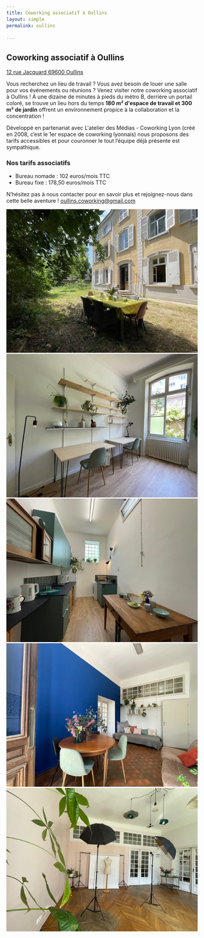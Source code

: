 ```yaml
---
title: Coworking associatif à Oullins
layout: simple
permalink: oullins

---
```

## Coworking associatif à Oullins

[12 rue Jacquard 69600 Oullins](https://www.google.com/maps/place/12+Rue+Jacquard,+69600+Oullins-Pierre-B%C3%A9nite/@45.709312,4.8097336,17z/)

Vous recherchez un lieu de travail ? Vous avez besoin de louer une salle pour vos événements ou réunions ?
Venez visiter notre coworking associatif à Oullins !
À une dizaine de minutes à pieds du métro B, derrière un portail coloré, se trouve un lieu hors du temps
**180 m² d'espace de travail et 300 m² de jardin** offrent un environnement propice à la collaboration et la concentration !

Développé en partenariat avec L'atelier des Médias - Coworking Lyon (créé en 2008, c’est le 1er espace de coworking lyonnais) nous proposons des tarifs accessibles et pour couronner le tout l’équipe déjà présente est sympathique.

### Nos tarifs associatifs

  - Bureau nomade : 102 euros/mois TTC
  - Bureau fixe : 178,50 euros/mois TTC

N’hésitez pas à nous contacter pour en savoir plus et rejoignez-nous dans cette belle aventure !
[oullins.coworking@gmail.com](mailto:oullins.coworking@gmail.com)

![Jardin](</medias/oullins/jardin.jpg>)
![Bureaux](</medias/oullins/bureaux.jpg>)
![Cuisine](</medias/oullins/cuisine.jpg>)
![Salle de réunion](</medias/oullins/salle-de-reunion.jpg>)
![Studio photos](</medias/oullins/studio-photo.jpg>)
